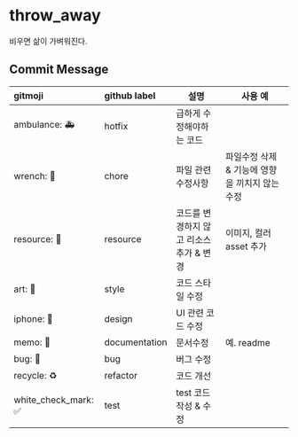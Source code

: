 # throw_away
비우면 삶이 가벼워진다.

## Commit Message

| gitmoji             | github label  | 설명                                    | 사용 예                                        |
| :------------------ | :------------ | --------------------------------------- | ---------------------------------------------- |
| ambulance: 🚑️        | hotfix        | 급하게 수정해야하는 코드                |                                                |
| wrench: 🔧           | chore         | 파일 관련 수정사항                      | 파일수정 삭제 & 기능에 영향을 끼치지 않는 수정 |
| resource: 🚚         | resource      | 코드를 변경하지 않고 리소스 추가 & 변경 | 이미지, 컬러 asset 추가                        |
| art: 🎨              | style         | 코드 스타일 수정                        |                                                |
| iphone: 📱           | design        | UI 관련 코드 수정                       |                                                |
| memo: 📝             | documentation | 문서수정                                | 예. readme                                     |
| bug: 🐛              | bug           | 버그 수정                               |                                                |
| recycle: ♻️          | refactor      | 코드 개선                               |                                                |
| white_check_mark: ✅ | test          | test 코드 작성 & 수정                   |                                                |
